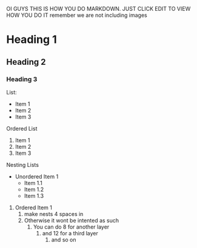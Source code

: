 OI GUYS THIS IS HOW YOU DO MARKDOWN. JUST CLICK EDIT TO VIEW HOW YOU DO IT
remember we are not including images

# Heading 1
## Heading 2
### Heading 3

List:
- Item 1
- Item 2
- Item 3

Ordered List
1. Item 1
2. Item 2
3. Item 3

Nesting Lists
- Unordered Item 1
    - Item 1.1
    - Item 1.2
    - Item 1.3
1. Ordered Item 1
    1. make nests 4 spaces in
    2. Otherwise it wont be intented as such
        1. You can do 8 for another layer
             1. and 12 for a third layer
                 1. and so on

